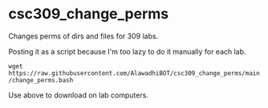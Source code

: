 # csc309_change_perms
Changes perms of dirs and files for 309 labs.

Posting it as a script because I'm too lazy to do it manually for each lab.

```wget https://raw.githubusercontent.com/AlawadhiBOT/csc309_change_perms/main/change_perms.bash```

Use above to download on lab computers.

